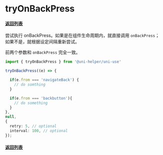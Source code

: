 # tryOnBackPress

#### [返回列表](../readme.md)

尝试执行 onBackPress。如果是在组件生命周期内，就直接调用 `onBackPress`；如果不是，就根据设定间隔重新尝试。

前两个参数和 `onBackPress` 完全一致。

```typescript
import { tryOnBackPress } from '@uni-helper/uni-use'

tryOnBackPress((e) => {

  if(e.from === 'navigateBack') {
    // do somthing
  }

  if(e.from === 'backbutton'){
    // do something
  }
},
null,
{
  retry: 5, // optional
  interval: 100, // optional
});
```

#### [返回列表](../readme.md)

